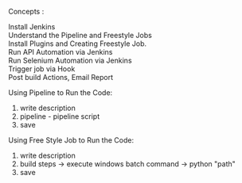 Concepts :

Install Jenkins  
Understand the Pipeline and Freestyle Jobs  
Install Plugins and Creating Freestyle Job.  
Run API Automation via Jenkins  
Run Selenium Automation via Jenkins  
Trigger job via Hook  
Post build Actions, Email Report

Using Pipeline to Run the Code:
1. write description
2. pipeline - pipeline script
3. save

Using Free Style Job to Run the Code:
1. write description
2. build steps -> execute windows batch command -> python "path"
3. save
